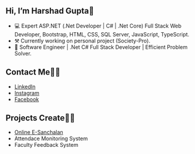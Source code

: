 <h2>Hi, I’m Harshad Gupta👋</h2>
<ul>
    <li>💻 Expert ASP.NET (.Net Developer | C# | .Net Core) Full Stack Web Developer, Bootstrap, HTML, CSS, SQL Server, JavaScript, TypeScript.</li>
    <li>⚒️ Currently working on personal project (Society-Pro).</li>
    <li>💪 Software Engineer | .Net C# Full Stack Developer | Efficient Problem Solver.</li>
</ul>

<h2>Contact Me🙋‍♂️</h2>
<ul>
    <li><a href='https://www.linkedin.com/in/harshad-gupta2505/' target='_blank'>LinkedIn</a></li>
    <li><a href='https://www.instagram.com/the_autophile_harsh/' target='_blank'>Instagram</a></li>
    <li><a href='https://www.facebook.com/harshad.gupta.3591' target='_blank'>Facebook</a></li>
</ul>

<h2>Projects Create👨‍💻</h2>
<ul>
    <li><a href='http://103.199.131.94:90/Login.aspx' target='_blank'>Online E-Sanchalan</a></li>
    <li>Attendace Monitoring System</li>
    <li>Faculty Feedback System</li>
</ul>

<!---
Harshad-Gupta/Harshad-Gupta is a ✨ special ✨ repository because its `README.md` (this file) appears on your GitHub profile.
You can click the Preview link to take a look at your changes.
--->
